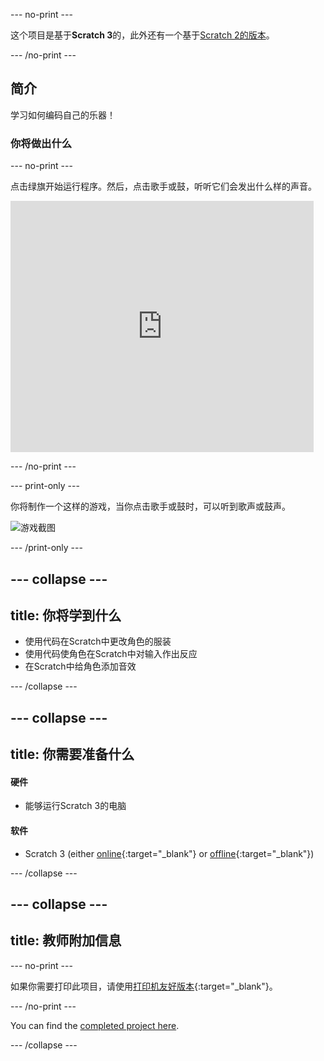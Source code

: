 \--- no-print \---

这个项目是基于**Scratch 3**的，此外还有一个基于[Scratch 2的版本](https://projects.raspberrypi.org/en/projects/rock-band-scratch2)。

\--- /no-print \---

## 简介

学习如何编码自己的乐器！

### 你将做出什么

\--- no-print \---

点击绿旗开始运行程序。然后，点击歌手或鼓，听听它们会发出什么样的声音。

<div class="scratch-preview">
  <iframe allowtransparency="true" width="485" height="402" src="https://scratch.mit.edu/projects/embed/276872220/?autostart=false" frameborder="0" scrolling="no"></iframe>
</div>

\--- /no-print \---

\--- print-only \---

你将制作一个这样的游戏，当你点击歌手或鼓时，可以听到歌声或鼓声。

![游戏截图](images/demo.png)

\--- /print-only \---

## \--- collapse \---

## title: 你将学到什么

+ 使用代码在Scratch中更改角色的服装
+ 使用代码使角色在Scratch中对输入作出反应
+ 在Scratch中给角色添加音效

\--- /collapse \---

## \--- collapse \---

## title: 你需要准备什么

#### 硬件

+ 能够运行Scratch 3的电脑

#### 软件

+ Scratch 3 (either [online](https://rpf.io/scratchon){:target="_blank"} or [offline](https://rpf.io/scratchoff){:target="_blank"})

\--- /collapse \---

## \--- collapse \---

## title: 教师附加信息

\--- no-print \---

如果你需要打印此项目，请使用[打印机友好版本](https://projects.raspberrypi.org/en/projects/rock-band/print){:target="_blank"}。

\--- /no-print \---

You can find the [completed project here](https://rpf.io/p/en/rock-band-get).

\--- /collapse \---
